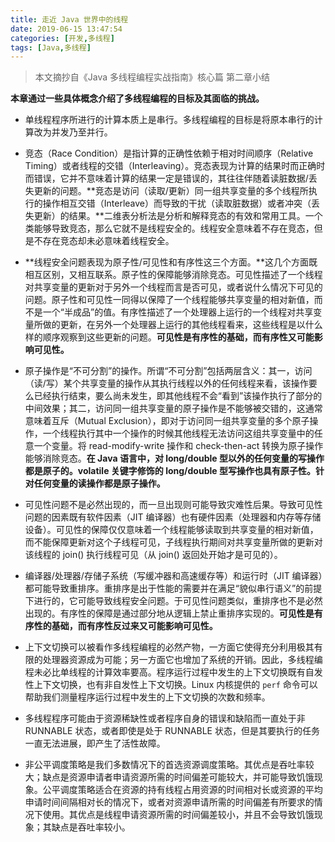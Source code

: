 ```yaml
---
title: 走近 Java 世界中的线程
date: 2019-06-15 13:47:54
categories: [开发,多线程]
tags: [Java,多线程]
---
```


> 本文摘抄自《Java 多线程编程实战指南》核心篇 第二章小结

**本章通过一些具体概念介绍了多线程编程的目标及其面临的挑战。**

- 单线程程序所进行的计算本质上是串行。多线程编程的目标是将原本串行的计算改为并发乃至并行。

- 竞态（Race Condition）是指计算的正确性依赖于相对时间顺序（Relative Timing）或者线程的交错（Interleaving）。竞态表现为计算的结果时而正确时而错误，它并不意味着计算的结果一定是错误的，其往往伴随着读脏数据/丢失更新的问题。**竞态是访问（读取/更新）同一组共享变量的多个线程所执行的操作相互交错（Interleave）而导致的干扰（读取脏数据）或者冲突（丢失更新）的结果。**二维表分析法是分析和解释竞态的有效和常用工具。一个类能够导致竞态，那么它就不是线程安全的。线程安全意味着不存在竞态，但是不存在竞态却未必意味着线程安全。

- **线程安全问题表现为原子性/可见性和有序性这三个方面。**这几个方面既相互区别，又相互联系。原子性的保障能够消除竞态。可见性描述了一个线程对共享变量的更新对于另外一个线程而言是否可见，或者说什么情况下可见的问题。原子性和可见性一同得以保障了一个线程能够共享变量的相对新值，而不是一个“半成品”的值。有序性描述了一个处理器上运行的一个线程对共享变量所做的更新，在另外一个处理器上运行的其他线程看来，这些线程是以什么样的顺序观察到这些更新的问题。**可见性是有序性的基础，而有序性又可能影响可见性。**

- 原子操作是“不可分割”的操作。所谓“不可分割”包括两层含义：其一，访问（读/写）某个共享变量的操作从其执行线程以外的任何线程来看，该操作要么已经执行结束，要么尚未发生，即其他线程不会“看到”该操作执行了部分的中间效果；其二，访问同一组共享变量的原子操作是不能够被交错的，这通常意味着互斥（Mutual Exclusion），即对于访问同一组共享变量的多个原子操作，一个线程执行其中一个操作的时候其他线程无法访问这组共享变量中的任意一个变量。将 read-modify-write 操作和 check-then-act 转换为原子操作能够消除竞态。**在 Java 语言中，对 long/double 型以外的任何变量的写操作都是原子的。volatile 关键字修饰的 long/double 型写操作也具有原子性。针对任何变量的读操作都是原子操作。**

- 可见性问题不是必然出现的，而一旦出现则可能导致灾难性后果。导致可见性问题的因素既有软件因素（JIT 编译器）也有硬件因素（处理器和内存等存储设备）。可见性的保障仅仅意味着一个线程能够读取到共享变量的相对新值，而不能保障更新对这个子线程可见，子线程执行期间对共享变量所做的更新对该线程的 join() 执行线程可见（从 join() 返回处开始才是可见的）。

- 编译器/处理器/存储子系统（写缓冲器和高速缓存等）和运行时（JIT 编译器）都可能导致重排序。重排序是出于性能的需要并在满足“貌似串行语义”的前提下进行的，它可能导致线程安全问题。于可见性问题类似，重排序也不是必然出现的。有序性的保障是通过部分地从逻辑上禁止重排序实现的。**可见性是有序性的基础，而有序性反过来又可能影响可见性。**

- 上下文切换可以被看作多线程编程的必然产物，一方面它使得充分利用极其有限的处理器资源成为可能；另一方面它也增加了系统的开销。因此，多线程编程未必比单线程的计算效率要高。程序运行过程中发生的上下文切换既有自发性上下文切换，也有非自发性上下文切换。Linux 内核提供的 `perf` 命令可以帮助我们测量程序运行过程中发生的上下文切换的次数和频率。

- 多线程程序可能由于资源稀缺性或者程序自身的错误和缺陷而一直处于非 RUNNABLE 状态，或者即使是处于 RUNNABLE 状态，但是其要执行的任务一直无法进展，即产生了活性故障。

- 非公平调度策略是我们多数情况下的首选资源调度策略。其优点是吞吐率较大；缺点是资源申请者申请资源所需的时间偏差可能较大，并可能导致饥饿现象。公平调度策略适合在资源的持有线程占用资源的时间相对长或资源的平均申请时间间隔相对长的情况下，或者对资源申请所需的时间偏差有所要求的情况下使用。其优点是线程申请资源所需的时间偏差较小，并且不会导致饥饿现象；其缺点是吞吐率较小。
